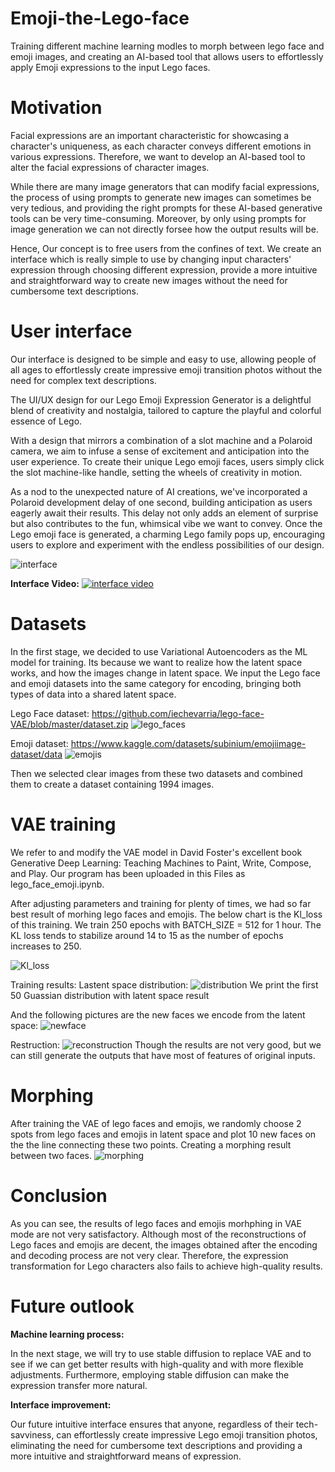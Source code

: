 # Emoji-the-Lego-face
Training different machine learning modles to morph between lego face and emoji images, and creating an AI-based tool that allows users to effortlessly apply Emoji expressions to the input Lego faces.

# Motivation
Facial expressions are an important characteristic for showcasing a character's uniqueness, as each character conveys different emotions in various expressions. Therefore, we want to develop an AI-based tool to alter the facial expressions of character images.

While there are many image generators that can modify facial expressions, the process of using prompts to generate new images can sometimes be very tedious, and providing the right prompts for these AI-based generative tools can be very time-consuming. Moreover, by only using prompts for image generation we can not directly forsee how the output results will be.

Hence, Our concept is to free users from the confines of text. We create an interface which is really simple to use by changing input characters' expression through choosing different expression,  provide a more intuitive and straightforward way to create new images without the need for cumbersome text descriptions.

# User interface
Our interface is designed to be simple and easy to use, allowing people of all ages to effortlessly create impressive emoji transition photos without the need for complex text descriptions.

The UI/UX design for our Lego Emoji Expression Generator is a delightful blend of creativity and nostalgia, tailored to capture the playful and colorful essence of Lego. 

With a design that mirrors a combination of a slot machine and a Polaroid camera, we aim to infuse a sense of excitement and anticipation into the user experience. To create their unique Lego emoji faces, users simply click the slot machine-like handle, setting the wheels of creativity in motion. 

As a nod to the unexpected nature of AI creations, we've incorporated a Polaroid development delay of one second, building anticipation as users eagerly await their results. This delay not only adds an element of surprise but also contributes to the fun, whimsical vibe we want to convey. Once the Lego emoji face is generated, a charming Lego family pops up, encouraging users to explore and experiment with the endless possibilities of our design.

![interface](https://i.imgur.com/aLB76bO.png=120x80)

**Interface Video:**
[![interface video](https://i.imgur.com/dTUqZ3u.png)](https://www.youtube.com/watch?v=DHJwchAW9Nw&ab_channel=Jui-ChengChiu)

# Datasets 
In the first stage, we decided to use Variational Autoencoders as the ML model for training. Its because we want to realize how the latent space works, and how the images change in latent space. We input the Lego face and emoji datasets into the same category for encoding, bringing both types of data into a shared latent space.

Lego Face dataset:
https://github.com/iechevarria/lego-face-VAE/blob/master/dataset.zip
![lego_faces](https://i.imgur.com/OUEzqBn.png)

Emoji dataset:
https://www.kaggle.com/datasets/subinium/emojiimage-dataset/data
![emojis](https://i.imgur.com/MR0ENcr.png)

Then we selected clear images from these two datasets and combined them to create a dataset containing 1994 images.

# VAE training
We refer to and modify the VAE model in David Foster's excellent book Generative Deep Learning: Teaching Machines to Paint, Write, Compose, and Play. Our program has been uploaded in this Files as lego_face_emoji.ipynb.

After adjusting parameters and training for plenty of times, we had so far best result of morhing lego faces and emojis. The below chart is the Kl_loss of this training. We train 250 epochs with BATCH_SIZE = 512 for 1 hour. The KL loss tends to stabilize around 14 to 15 as the number of epochs increases to 250.

![Kl_loss](https://i.imgur.com/lH3FBoQ.png)

Training results:
Lastent space distribution:
![distribution](https://i.imgur.com/VO7CHtG.png)
We print the first 50 Guassian distribution with latent space result

And the following pictures are the new faces we encode from the latent space:
![newface](https://i.imgur.com/bYZnT0M.png)

Restruction:
![reconstruction](https://i.imgur.com/5UAcMcO.png)
Though the results are not very good, but we can still generate the outputs that have most of features of original inputs.

# Morphing
After training the VAE of lego faces and emojis, we randomly choose 2 spots from lego faces and emojis in latent space and plot 10 new faces on the the line connecting these two points. Creating a morphing result between two faces.
![morphing](https://i.imgur.com/z0oLSh7.png)

# Conclusion
As you can see, the results of lego faces and emojis morhphing in VAE mode are not very satisfactory. Although most of the reconstructions of Lego faces and emojis are decent, the images obtained after the encoding and decoding process are not very clear. Therefore, the expression transformation for Lego characters also fails to achieve high-quality results.

# Future outlook
**Machine learning process:**

In the next stage, we will try to use stable diffusion to replace VAE and to see if we can get better results with high-quality and with more flexible adjustments. Furthermore, employing stable diffusion can make the expression transfer more natural.

**Interface improvement:**

Our future intuitive interface ensures that anyone, regardless of their tech-savviness, can effortlessly create impressive Lego emoji transition photos, eliminating the need for cumbersome text descriptions and providing a more intuitive and straightforward means of expression.





